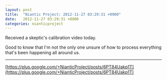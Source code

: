 ```yaml
---
layout: post
title:  "Niantic Project: 2012-11-27 03:29:31 +0900"
date:   2012-11-27 03:29:31 +0900
categories: nianticproject
---
```

Received a skeptic's calibration video today. 

Good to know that I'm not the only one unsure of how to process everything that's been happening all around us.
- - -
[https://plus.google.com/+NianticProject/posts/6PT84Uakp1T](https://plus.google.com/+NianticProject/posts/6PT84Uakp1T)
